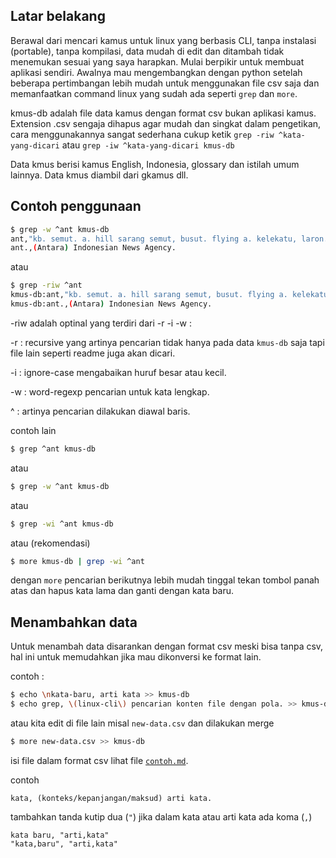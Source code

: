 ## Latar belakang
Berawal dari mencari kamus untuk linux yang berbasis CLI, tanpa instalasi (portable), tanpa kompilasi, data mudah di edit dan ditambah tidak menemukan sesuai yang saya harapkan. Mulai berpikir untuk membuat aplikasi sendiri. Awalnya mau mengembangkan dengan python setelah beberapa pertimbangan lebih mudah untuk menggunakan file csv saja dan memanfaatkan command linux yang sudah ada seperti `grep` dan `more`.

kmus-db adalah file data kamus dengan format csv bukan aplikasi kamus. Extension .csv sengaja dihapus agar mudah dan singkat dalam pengetikan, cara menggunakannya sangat sederhana cukup ketik `grep -riw ^kata-yang-dicari` atau `grep -iw ^kata-yang-dicari kmus-db`

Data kmus berisi kamus English, Indonesia, glossary dan istilah umum lainnya. Data kmus diambil dari gkamus dll.

## Contoh penggunaan
```bash
$ grep -w ^ant kmus-db 
ant,"kb. semut. a. hill sarang semut, busut. flying a. kelekatu, laron. red a. kerangga. white a. anai-anai."
ant.,(Antara) Indonesian News Agency.
```
atau
```bash
$ grep -riw ^ant
kmus-db:ant,"kb. semut. a. hill sarang semut, busut. flying a. kelekatu, laron. red a. kerangga. white a. anai-anai."
kmus-db:ant.,(Antara) Indonesian News Agency.
```
-riw adalah optinal yang terdiri dari -r -i -w :

-r : recursive yang artinya pencarian tidak hanya pada data `kmus-db` saja tapi file lain seperti readme juga akan dicari.

-i : ignore-case mengabaikan huruf besar atau kecil.

-w : word-regexp pencarian untuk kata lengkap.

^ : artinya pencarian dilakukan diawal baris.


contoh lain
```bash
$ grep ^ant kmus-db
```
atau
```bash
$ grep -w ^ant kmus-db
```
atau
```bash
$ grep -wi ^ant kmus-db
```
atau (rekomendasi)
```bash
$ more kmus-db | grep -wi ^ant
```
dengan `more` pencarian berikutnya lebih mudah tinggal tekan tombol panah atas dan hapus kata lama dan ganti dengan kata baru.

## Menambahkan data
Untuk menambah data disarankan dengan format csv meski bisa tanpa csv, hal ini untuk memudahkan jika mau dikonversi ke format lain.

contoh :
```bash
$ echo \nkata-baru, arti kata >> kmus-db
$ echo grep, \(linux-cli\) pencarian konten file dengan pola. >> kmus-db
```
atau kita edit di file lain misal `new-data.csv` dan dilakukan merge
```bash
$ more new-data.csv >> kmus-db
```

isi file dalam format csv lihat file [`contoh.md`](https://github.com/zupri/kmus/blob/main/contoh.md).

contoh
```
kata, (konteks/kepanjangan/maksud) arti kata.
```
tambahkan tanda kutip dua (`"`) jika dalam kata atau arti kata ada koma (`,`)
```
kata baru, "arti,kata"
"kata,baru", "arti,kata"
```
